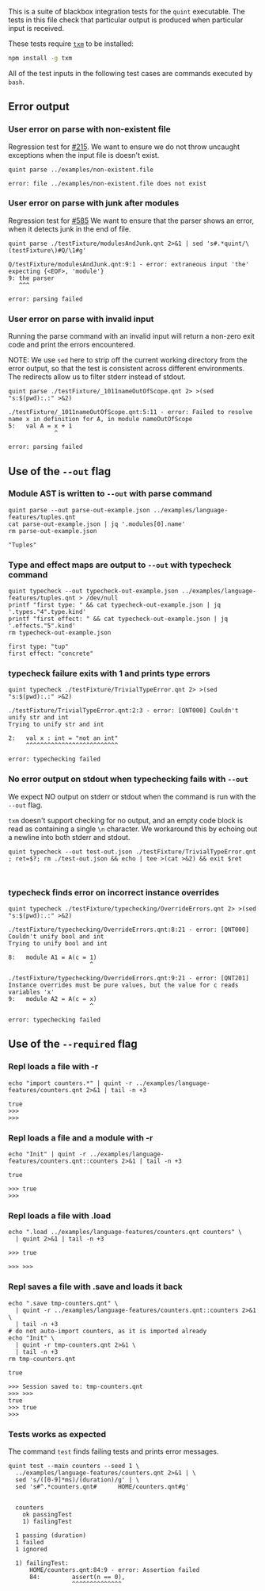 This is a suite of blackbox integration tests for the `quint` executable.
The tests in this file check that particular output is produced when
particular input is received.

These tests require [`txm`](https://www.npmjs.com/package/txm) to be installed:

```sh
npm install -g txm
```

All of the test inputs in the following test cases are commands executed by `bash`.

<!-- !test program
bash -
-->

## Error output

### User error on parse with non-existent file

Regression test for [#215](https://github.com/informalsystems/quint/issues/215).
We want to ensure we do not throw uncaught exceptions when the input file is
doesn't exist.

<!-- !test in non-existent file -->
    quint parse ../examples/non-existent.file

<!-- !test exit 1 -->
<!-- !test err non-existent file -->
    error: file ../examples/non-existent.file does not exist

### User error on parse with junk after modules

Regression test for [#585](https://github.com/informalsystems/quint/issues/585)
We want to ensure that the parser shows an error, when it detects junk in
the end of file.

<!-- !test in junk -->
    quint parse ./testFixture/modulesAndJunk.qnt 2>&1 | sed 's#.*quint/\(testFixture\)#Q/\1#g'

<!-- !test out junk -->
    Q/testFixture/modulesAndJunk.qnt:9:1 - error: extraneous input 'the' expecting {<EOF>, 'module'}
    9: the parser
       ^^^

    error: parsing failed

### User error on parse with invalid input

Running the parse command with an invalid input will return a non-zero exit code
and print the errors encountered.

NOTE: We use `sed` here to strip off the current working directory from the
error output, so that the test is consistent across different environments. The
redirects allow us to filter stderr instead of stdout.

<!-- !test in parsing invalid file -->
    quint parse ./testFixture/_1011nameOutOfScope.qnt 2> >(sed "s:$(pwd):.:" >&2)


<!-- !test exit 1 -->
<!-- !test err parsing invalid file -->
```
./testFixture/_1011nameOutOfScope.qnt:5:11 - error: Failed to resolve name x in definition for A, in module nameOutOfScope
5:   val A = x + 1
             ^

error: parsing failed
```

## Use of the `--out` flag

### Module AST is written to `--out` with parse command

<!-- !test in module AST is output -->
```
quint parse --out parse-out-example.json ../examples/language-features/tuples.qnt
cat parse-out-example.json | jq '.modules[0].name'
rm parse-out-example.json
```

<!-- !test out module AST is output -->
```
"Tuples"
```

### Type and effect maps are output to `--out` with typecheck command

<!-- !test in type and effect maps are output -->
```
quint typecheck --out typecheck-out-example.json ../examples/language-features/tuples.qnt > /dev/null
printf "first type: " && cat typecheck-out-example.json | jq '.types."4".type.kind'
printf "first effect: " && cat typecheck-out-example.json | jq '.effects."5".kind'
rm typecheck-out-example.json
```

<!-- !test out type and effect maps are output -->
```
first type: "tup"
first effect: "concrete"
```

### typecheck failure exits with 1 and prints type errors

<!-- !test exit 1 -->
<!-- !test in typecheck failure gives non-zero exit -->
```
quint typecheck ./testFixture/TrivialTypeError.qnt 2> >(sed "s:$(pwd):.:" >&2)
```

<!-- !test err typecheck failure gives non-zero exit -->
```
./testFixture/TrivialTypeError.qnt:2:3 - error: [QNT000] Couldn't unify str and int
Trying to unify str and int

2:   val x : int = "not an int"
     ^^^^^^^^^^^^^^^^^^^^^^^^^^

error: typechecking failed
```

### No error output on stdout when typechecking fails with `--out`

We expect NO output on stderr or stdout when the command is run with the `--out` flag.

`txm` doesn't support checking for no output, and an empty code block is read as
containing a single `\n` character. We workaround this by echoing out a newline
into both stderr and stdout.

<!-- !test in typecheck failure quiet with out flag -->
```
quint typecheck --out test-out.json ./testFixture/TrivialTypeError.qnt ; ret=$?; rm ./test-out.json && echo | tee >(cat >&2) && exit $ret
```

<!-- !test exit 1 -->
<!-- !test out typecheck failure quiet with out flag -->
```
```

<!-- !test err typecheck failure quiet with out flag -->
```
```

### typecheck finds error on incorrect instance overrides

<!-- !test exit 1 -->
<!-- !test in typecheck failure on override -->
```
quint typecheck ./testFixture/typechecking/OverrideErrors.qnt 2> >(sed "s:$(pwd):.:" >&2)
```

<!-- !test err typecheck failure on override -->
```
./testFixture/typechecking/OverrideErrors.qnt:8:21 - error: [QNT000] Couldn't unify bool and int
Trying to unify bool and int

8:   module A1 = A(c = 1)
                       ^

./testFixture/typechecking/OverrideErrors.qnt:9:21 - error: [QNT201] Instance overrides must be pure values, but the value for c reads variables 'x'
9:   module A2 = A(c = x)
                       ^

error: typechecking failed
```

## Use of the `--required` flag

### Repl loads a file with -r

<!-- !test in repl loads a file -->
```
echo "import counters.*" | quint -r ../examples/language-features/counters.qnt 2>&1 | tail -n +3
```

<!-- !test out repl loads a file -->
```
true
>>> 
>>> 
```

### Repl loads a file and a module with -r

<!-- !test in repl loads a file and a module -->
```
echo "Init" | quint -r ../examples/language-features/counters.qnt::counters 2>&1 | tail -n +3
```

<!-- !test out repl loads a file and a module -->
```
true

>>> true
>>> 
```

### Repl loads a file with .load

<!-- !test in repl loads a file with .load -->
```
echo ".load ../examples/language-features/counters.qnt counters" \
  | quint 2>&1 | tail -n +3
```

<!-- !test out repl loads a file with .load -->
```
>>> true

>>> >>> 
```

### Repl saves a file with .save and loads it back

<!-- !test in repl saves a file with .save and loads it back -->
```
echo ".save tmp-counters.qnt" \
  | quint -r ../examples/language-features/counters.qnt::counters 2>&1 \
  | tail -n +3
# do not auto-import counters, as it is imported already
echo "Init" \
  | quint -r tmp-counters.qnt 2>&1 \
  | tail -n +3
rm tmp-counters.qnt
```

<!-- !test out repl saves a file with .save and loads it back -->
```
true

>>> Session saved to: tmp-counters.qnt
>>> >>> 
true
>>> true
>>> 
```

### Tests works as expected

The command `test` finds failing tests and prints error messages.

<!-- !test in test runs -->
```
quint test --main counters --seed 1 \
  ../examples/language-features/counters.qnt 2>&1 | \
  sed 's/([0-9]*ms)/(duration)/g' | \
  sed 's#^.*counters.qnt#      HOME/counters.qnt#g'
```

<!-- !test out test runs -->
```

  counters
    ok passingTest
    1) failingTest

  1 passing (duration)
  1 failed
  1 ignored

  1) failingTest:
      HOME/counters.qnt:84:9 - error: Assertion failed
      84:         assert(n == 0),
                  ^^^^^^^^^^^^^^
      

```

